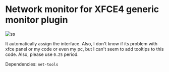 # Network monitor for XFCE4 generic monitor plugin
![ss](https://i.imgur.com/68iZShb.png)

It automatically assign the interface. Also, I don't know if its problem with xfce panel or my code or even my pc, but I can't seem to add tooltips to this code. Also, please use `0.25` period.

Dependencies: `net-tools`
